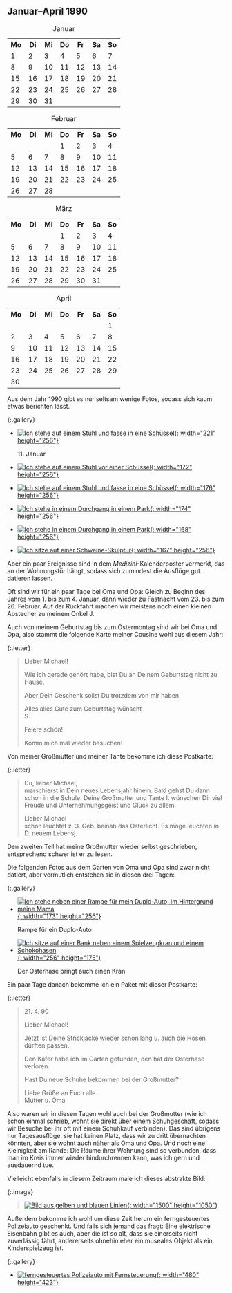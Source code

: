 ## Januar–April 1990

<table class="month">
<caption>Januar</caption>
<tr><th>Mo</th><th>Di</th><th>Mi</th><th>Do</th><th>Fr</th><th class="h2">Sa</th><th class="h1">So</th></tr>
<tr><td class="h1">1</td><td>2</td><td>3</td><td>4</td><td>5</td><td class="h1">6</td><td class="h1">7</td></tr>
<tr><td>8</td><td>9</td><td>10</td><td>11</td><td>12</td><td class="h2">13</td><td class="h1">14</td></tr>
<tr><td>15</td><td>16</td><td>17</td><td>18</td><td>19</td><td class="h2">20</td><td class="h1">21</td></tr>
<tr><td>22</td><td>23</td><td>24</td><td>25</td><td>26</td><td class="h2">27</td><td class="h1">28</td></tr>
<tr><td>29</td><td>30</td><td>31</td><td></td><td></td><td></td><td></td></tr>
</table>
<table class="month">
<caption>Februar</caption>
<tr><th>Mo</th><th>Di</th><th>Mi</th><th>Do</th><th>Fr</th><th class="h2">Sa</th><th class="h1">So</th></tr>
<tr><td></td><td></td><td></td><td>1</td><td>2</td><td class="h2">3</td><td class="h1">4</td></tr>
<tr><td>5</td><td>6</td><td>7</td><td>8</td><td>9</td><td class="h2">10</td><td class="h1">11</td></tr>
<tr><td>12</td><td>13</td><td>14</td><td>15</td><td>16</td><td class="h2">17</td><td class="h1">18</td></tr>
<tr><td>19</td><td>20</td><td>21</td><td>22</td><td>23</td><td class="h2">24</td><td class="h1">25</td></tr>
<tr><td class="h2">26</td><td>27</td><td>28</td><td></td><td></td><td></td><td></td></tr>
</table>
<table class="month">
<caption>März</caption>
<tr><th>Mo</th><th>Di</th><th>Mi</th><th>Do</th><th>Fr</th><th class="h2">Sa</th><th class="h1">So</th></tr>
<tr><td></td><td></td><td></td><td>1</td><td>2</td><td class="h2">3</td><td class="h1">4</td></tr>
<tr><td>5</td><td>6</td><td>7</td><td>8</td><td>9</td><td class="h2">10</td><td class="h1">11</td></tr>
<tr><td>12</td><td>13</td><td>14</td><td>15</td><td>16</td><td class="h2">17</td><td class="h1">18</td></tr>
<tr><td>19</td><td>20</td><td>21</td><td>22</td><td>23</td><td class="h2">24</td><td class="h1">25</td></tr>
<tr><td>26</td><td>27</td><td>28</td><td>29</td><td>30</td><td class="h2">31</td><td></td></tr>
</table>
<table class="month">
<caption>April</caption>
<tr><th>Mo</th><th>Di</th><th>Mi</th><th>Do</th><th>Fr</th><th class="h2">Sa</th><th class="h1">So</th></tr>
<tr><td></td><td></td><td></td><td></td><td></td><td></td><td class="h1">1</td></tr>
<tr><td>2</td><td>3</td><td>4</td><td>5</td><td>6</td><td class="h2">7</td><td class="h1">8</td></tr>
<tr><td>9</td><td>10</td><td>11</td><td>12</td><td class="h1">13</td><td class="h2">14</td><td class="h1">15</td></tr>
<tr><td class="h1">16</td><td>17</td><td>18</td><td>19</td><td>20</td><td class="h2">21</td><td class="h1">22</td></tr>
<tr><td>23</td><td>24</td><td>25</td><td>26</td><td>27</td><td class="h2">28</td><td class="h1">29</td></tr>
<tr><td>30</td><td></td><td></td><td></td><td></td><td></td><td></td></tr>
</table>

Aus dem Jahr 1990 gibt es nur seltsam wenige Fotos, sodass sich kaum etwas berichten lässt.

{:.gallery}
* [![Ich stehe auf einem Stuhl und fasse in eine Schüssel](../files/1990-01/kueche1.jpg){: width="221" height="256"}<!--[-->](../files/1990-01/kueche1.jpg)

  11\. Januar
* [![Ich stehe auf einem Stuhl vor einer Schüssel](../files/1990-01/kueche2.jpg){: width="172" height="256"}<!--[-->](../files/1990-01/kueche2.jpg)
* [![Ich stehe auf einem Stuhl und fasse in eine Schüssel](../files/1990-01/kueche3.jpg){: width="176" height="256"}<!--[-->](../files/1990-01/kueche3.jpg)
* [![Ich stehe in einem Durchgang in einem Park](../files/1990-01/park1.jpg){: width="174" height="256"}<!--[-->](../files/1990-01/park1.jpg)
* [![Ich stehe in einem Durchgang in einem Park](../files/1990-01/park2.jpg){: width="168" height="256"}<!--[-->](../files/1990-01/park2.jpg)
* [![Ich sitze auf einer Schweine-Skulptur](../files/1990-01/ausflug.jpg){: width="167" height="256"}<!--[-->](../files/1990-01/ausflug.jpg)

Aber ein paar Ereignisse sind in dem <i>Medizini</i>-Kalenderposter vermerkt, das an der Wohnungstür hängt, sodass sich zumindest die Ausflüge gut datieren lassen.

Oft sind wir für ein paar Tage bei Oma und Opa: Gleich zu Beginn des Jahres vom 1. bis zum 4. Januar, dann wieder zu Fastnacht vom 23. bis zum 26. Februar. Auf der Rückfahrt machen wir meistens noch einen kleinen Abstecher zu meinem Onkel J.

Auch von meinem Geburtstag bis zum Ostermontag sind wir bei Oma und Opa, also stammt die folgende Karte meiner Cousine wohl aus diesem Jahr:

{:.letter}
> Lieber Michael!
>
> Wie ich gerade gehört habe, bist Du an Deinem Geburtstag nicht zu Hause.
>
> Aber Dein Geschenk sollst Du trotzdem von mir haben.
>
> Alles alles Gute zum Geburtstag wünscht<br>
> S.
>
> Feiere schön!
>
> Komm mich mal wieder besuchen!

Von meiner Großmutter und meiner Tante bekomme ich diese Postkarte:

{:.letter}
> Du, lieber Michael,<br>
> marschierst in Dein neues Lebensjahr hinein. Bald gehst Du dann schon in die Schule. Deine Großmutter und Tante I. wünschen Dir viel Freude und Unternehmungsgeist und Glück zu allem.
>
> Lieber Michael<br>
> schon leuchtet z. 3. Geb. beinah das Osterlicht. Es möge leuchten in D. neuem Lebensj.

Den zweiten Teil hat meine Großmutter wieder selbst geschrieben, entsprechend schwer ist er zu lesen.

Die folgenden Fotos aus dem Garten von Oma und Opa sind zwar nicht datiert, aber vermutlich entstehen sie in diesen drei Tagen:

{:.gallery}
* [![Ich stehe neben einer Rampe für mein Duplo-Auto, im Hintergrund meine Mama](../files/1990-01/oma-opa1.jpg){: width="173" height="256"}<!--[-->](../files/1990-01/oma-opa1.jpg)

  Rampe für ein Duplo-Auto
* [![Ich sitze auf einer Bank neben einem Spielzeugkran und einem Schokohasen](../files/1990-01/oma-opa2.jpg){: width="256" height="175"}<!--[-->](../files/1990-01/oma-opa2.jpg)

  Der Osterhase bringt auch einen Kran

Ein paar Tage danach bekomme ich ein Paket mit dieser Postkarte:

{:.letter}
> <p class="date">21. 4. 90</p>
>
> Lieber Michael!
>
> Jetzt ist Deine Strickjacke wieder schön lang u. auch die Hosen dürften passen.
>
> Den Käfer habe ich im Garten gefunden, den hat der Osterhase verloren.
>
> Hast Du neue Schuhe bekommen bei der Großmutter?
>
> Liebe Grüße an Euch alle<br>
> Mutter u. Oma

Also waren wir in diesen Tagen wohl auch bei der Großmutter (wie ich schon einmal schrieb, wohnt sie direkt über einem Schuhgeschäft, sodass wir Besuche bei ihr oft mit einem Schuhkauf verbinden). Das sind übrigens nur Tagesausflüge, sie hat keinen Platz, dass wir zu dritt übernachten könnten, aber sie wohnt auch näher als Oma und Opa. Und noch eine Kleinigkeit am Rande: Die Räume ihrer Wohnung sind so verbunden, dass man im Kreis immer wieder hindurchrennen kann, was ich gern und ausdauernd tue.

Vielleicht ebenfalls in diesem Zeitraum male ich dieses abstrakte Bild:

{:.image}
> [![Bild aus gelben und blauen Linien](../files/1990-01/bild-thumb.jpg){: width="1500" height="1050"}<!--[-->](../files/1990-01/bild.jpg)

Außerdem bekomme ich wohl um diese Zeit herum ein ferngesteuertes Polizeiauto geschenkt. Und falls sich jemand das fragt: Eine elektrische Eisenbahn gibt es auch, aber die ist so alt, dass sie einerseits nicht zuverlässig fährt, andererseits ohnehin eher ein museales Objekt als ein Kinderspielzeug ist.

{:.gallery}
* [![ferngesteuertes Polizeiauto mit Fernsteuerung](../files/1990-01/auto-thumb.jpg){: width="480" height="423"}<!--[-->](../files/1990-01/auto.jpg)